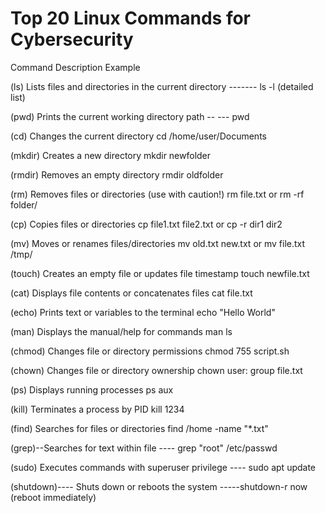 # Top 20 Linux Commands for Cybersecurity

Command	Description	Example


(ls)         	Lists files and directories in the current directory	-------                              ls -l (detailed list)


(pwd)	        Prints the current working directory path -- ---	                         pwd


(cd)	        Changes the current directory	                                    cd /home/user/Documents


(mkdir)     	Creates a new directory                                          	mkdir newfolder


(rmdir)     	Removes an empty directory	                                       rmdir oldfolder


(rm)	        Removes files or directories (use with caution!)	                 rm file.txt or rm -rf folder/


(cp)	        Copies files or directories                                       	cp file1.txt file2.txt   or       cp -r dir1 dir2


(mv)        	Moves or renames files/directories                                	mv old.txt new.txt or mv file.txt /tmp/


(touch)    	 Creates an empty file or updates file timestamp                    	touch newfile.txt


(cat)       	Displays file contents or concatenates files                       	cat file.txt


(echo)	      Prints text or variables to the terminal                          	echo "Hello World"


(man)       	Displays the manual/help for commands                             	man ls


(chmod)     	Changes file or directory permissions                             	chmod 755 script.sh


(chown)     	Changes file or directory ownership	chown user:                     group file.txt


(ps)	        Displays running processes	                                        ps aux


(kill)      	Terminates a process by PID                                       	kill 1234


(find)      	Searches for files or directories	                                  find /home -name "*.txt"


(grep)--Searches for text within file ---- grep "root" /etc/passwd


(sudo)	      Executes commands with superuser privilege ---- sudo apt update


(shutdown)----	Shuts down or reboots the system -----shutdown-r now (reboot immediately)
